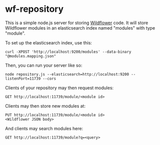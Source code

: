 # wf-repository
This is a simple node.js server for storing [Wildflower](https://github.com/pschanely/wildflower) code.
It will store Wildflower modules in an elasticsearch index named "modules" with type "module".

To set up the elasticsearch index, use this:
```
curl -XPOST 'http://localhost:9200/modules' --data-binary "@modules.mapping.json"
```

Then, you can run your server like so:

```
node repository.js --elasticsearch=http://localhost:9200 --listenPort=11739 --cors
```

Clients of your repository may then request modules:
```
GET http://localhost:11739/module/<module id>
```

Clients may then store new modules at:
```
PUT http://localhost:11739/module/<module id>
<Wildflower JSON body>
```

And clients may search modules here:
```
GET http://localhost:11739/module?q=<query>
```
